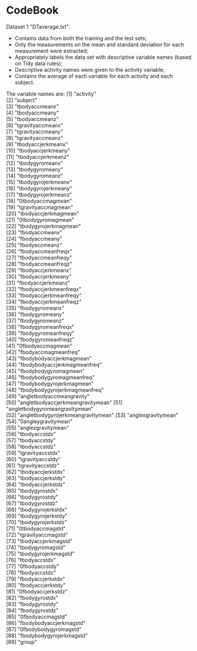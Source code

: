 # CodeBook

Dataset 1 "DTaverage.txt":
- Contains data from both the training and the test sets; 
- Only the measurements on the mean and standard deviation for each measurement were extracted;
- Appropriately labels the data set with descriptive variable names (based on Tidy data rules);
- Descriptive activity names were given to the activity variable;
- Contains the average of each variable for each activity and each subject.

The variable names are:
 [1] "activity"                          
 [2] "subject"                          
 [3] "tbodyaccmeanx"                     
 [4] "tbodyaccmeany"                    
 [5] "tbodyaccmeanz"                     
 [6] "tgravityaccmeanx"                 
 [7] "tgravityaccmeany"                  
 [8] "tgravityaccmeanz"                 
 [9] "tbodyaccjerkmeanx"                 
 [10] "tbodyaccjerkmeany"                
[11] "tbodyaccjerkmeanz"                 
[12] "tbodygyromeanx"                   
[13] "tbodygyromeany"                    
[14] "tbodygyromeanz"                   
[15] "tbodygyrojerkmeanx"                
[16] "tbodygyrojerkmeany"               
[17] "tbodygyrojerkmeanz"                
[18] "0tbodyaccmagmean"                 
[19] "tgravityaccmagmean"                
[20] "tbodyaccjerkmagmean"              
[21] "0tbodygyromagmean"                 
[22] "tbodygyrojerkmagmean"             
[23] "fbodyaccmeanx"                     
[24] "fbodyaccmeany"                    
[25] "fbodyaccmeanz"                     
[26] "fbodyaccmeanfreqx"                
[27] "fbodyaccmeanfreqy"                 
[28] "fbodyaccmeanfreqz"                
[29] "fbodyaccjerkmeanx"                 
[30] "fbodyaccjerkmeany"                
[31] "fbodyaccjerkmeanz"                 
[32] "fbodyaccjerkmeanfreqx"            
[33] "fbodyaccjerkmeanfreqy"             
[34] "fbodyaccjerkmeanfreqz"            
[35] "fbodygyromeanx"                    
[36] "fbodygyromeany"                   
[37] "fbodygyromeanz"                    
[38] "fbodygyromeanfreqx"               
[39] "fbodygyromeanfreqy"                
[40] "fbodygyromeanfreqz"               
[41] "0fbodyaccmagmean"                  
[42] "fbodyaccmagmeanfreq"              
[43] "fbodybodyaccjerkmagmean"           
[44] "fbodybodyaccjerkmagmeanfreq"      
[45] "fbodybodygyromagmean"              
[46] "fbodybodygyromagmeanfreq"         
[47] "fbodybodygyrojerkmagmean"          
[48] "fbodybodygyrojerkmagmeanfreq"     
[49] "angletbodyaccmeangravity"          
[50] "angletbodyaccjerkmeangravitymean" 
[51] "angletbodygyromeangravitymean"     
[52] "angletbodygyrojerkmeangravitymean"
[53] "anglexgravitymean"                 
[54] "0angleygravitymean"               
[55] "anglezgravitymean"                 
[56] "tbodyaccstdx"                     
[57] "tbodyaccstdy"                     
[58] "tbodyaccstdz"                     
[59] "tgravityaccstdx"                   
[60] "tgravityaccstdy"                  
[61] "tgravityaccstdz"                   
[62] "tbodyaccjerkstdx"                 
[63] "tbodyaccjerkstdy"                  
[64] "tbodyaccjerkstdz"                 
[65] "tbodygyrostdx"                     
[66] "tbodygyrostdy"                    
[67] "tbodygyrostdz"                     
[68] "tbodygyrojerkstdx"                
[69] "tbodygyrojerkstdy"                
[70] "tbodygyrojerkstdz"                
[71] "0tbodyaccmagstd"                   
[72] "tgravityaccmagstd"                
[73] "tbodyaccjerkmagstd"                
[74] "tbodygyromagstd"                  
[75] "tbodygyrojerkmagstd"               
[76] "fbodyaccstdx"                     
[77] "0fbodyaccstdy"                     
[78] "fbodyaccstdz"                     
[79] "fbodyaccjerkstdx"                  
[80] "fbodyaccjerkstdy"                 
[81] "0fbodyaccjerkstdz"                 
[82] "fbodygyrostdx"                    
[83] "fbodygyrostdy"                     
[84] "fbodygyrostdz"                    
[85] "0fbodyaccmagstd"                   
[86] "fbodybodyaccjerkmagstd"           
[87] "0fbodybodygyromagstd"              
[88] "fbodybodygyrojerkmagstd"          
[89] "group"    
